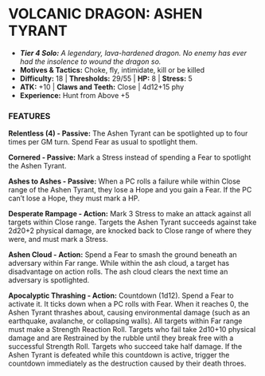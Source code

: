 # VOLCANIC DRAGON: ASHEN TYRANT

- ***Tier 4 Solo:*** *A legendary, lava-hardened dragon. No enemy has ever had the insolence to wound the dragon so.*
- **Motives & Tactics:** Choke, fly, intimidate, kill or be killed
- **Difficulty:** 18 | **Thresholds:** 29/55 | **HP:** 8 | **Stress:** 5
- **ATK:** +10 | **Claws and Teeth:** Close | 4d12+15 phy
- **Experience:** Hunt from Above +5

### FEATURES

**Relentless (4) - Passive:** The Ashen Tyrant can be spotlighted up to four times per GM turn. Spend Fear as usual to spotlight them.

**Cornered - Passive:** Mark a Stress instead of spending a Fear to spotlight the Ashen Tyrant.

**Ashes to Ashes - Passive:** When a PC rolls a failure while within Close range of the Ashen Tyrant, they lose a Hope and you gain a Fear. If the PC can’t lose a Hope, they must mark a HP.

**Desperate Rampage - Action:** Mark 3 Stress to make an attack against all targets within Close range. Targets the Ashen Tyrant succeeds against take 2d20+2 physical damage, are knocked back to Close range of where they were, and must mark a Stress.

**Ashen Cloud - Action:** Spend a Fear to smash the ground beneath an adversary within Far range. While within the ash cloud, a target has disadvantage on action rolls. The ash cloud clears the next time an adversary is spotlighted.

**Apocalyptic Thrashing - Action:** Countdown (1d12). Spend a Fear to activate it. It ticks down when a PC rolls with Fear. When it reaches 0, the Ashen Tyrant thrashes about, causing environmental damage (such as an earthquake, avalanche, or collapsing walls). All targets within Far range must make a Strength Reaction Roll. Targets who fail take 2d10+10 physical damage and are Restrained by the rubble until they break free with a successful Strength Roll. Targets who succeed take half damage. If the Ashen Tyrant is defeated while this countdown is active, trigger the countdown immediately as the destruction caused by their death throes.
